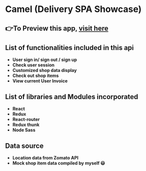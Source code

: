# Camel (Delivery SPA Showcase)

## 👉To Preview this app, [visit here](https://dw-camel.netlify.app)

## List of functionalities included in this api

- **User sign in/ sign out / sign up**
- **Check user session**
- **Customized shop data display**
- **Check out shop items**
- **View current User Invoice**

## List of libraries and Modules incorporated

- **React**
- **Redux**
- **React-router**
- **Redux thunk**
- **Node Sass**

## Data source

- **Location data from Zomato API**
- **Mock shop item data compiled by myself 😃**
